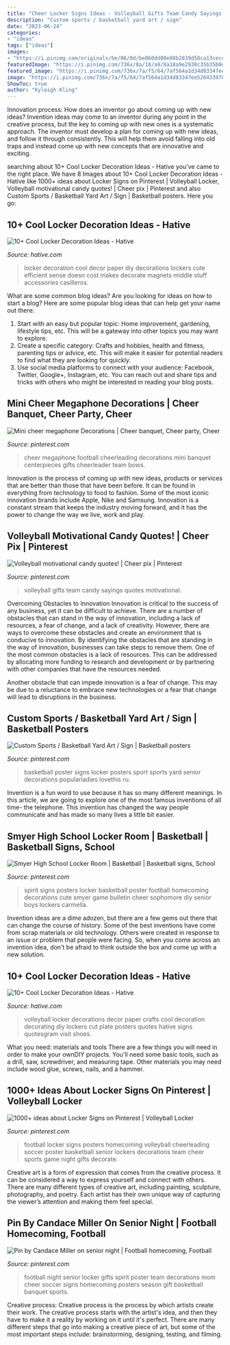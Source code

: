 ```yaml
---
title: "Cheer Locker Signs Ideas - Volleyball Gifts Team Candy Sayings Quotes Motivational"
description: "Custom sports / basketball yard art / sign"
date: "2023-06-24"
categories:
- "ideas"
tags: ["ideas"]
images:
- "https://i.pinimg.com/originals/be/06/0d/be060dd00e88b2839d58ca13cece3d95.jpg"
featuredImage: "https://i.pinimg.com/736x/8a/18/a9/8a18a9e2938c35b35b0d83dea8b8c815--volleyball-team-gifts-volleyball-sayings.jpg?b=t"
featured_image: "https://i.pinimg.com/736x/7a/f5/64/7af564a1d34d83347ee526433978c32c--school-room-decorations-locker-decorations.jpg?b=t"
image: "https://i.pinimg.com/736x/7a/f5/64/7af564a1d34d83347ee526433978c32c--school-room-decorations-locker-decorations.jpg?b=t"
ShowToc: true
author: "Kyleigh Kling"
---
```



Innovation process: How does an inventor go about coming up with new ideas?
Invention ideas may come to an inventor during any point in the creative process, but the key to coming up with new ones is a systematic approach. The inventor must develop a plan for coming up with new ideas, and follow it through consistently. This will help them avoid falling into old traps and instead come up with new concepts that are innovative and exciting.

	

		
searching about 10+ Cool Locker Decoration Ideas - Hative you've came to the right place. We have 8 Images about 10+ Cool Locker Decoration Ideas - Hative like 1000+ ideas about Locker Signs on Pinterest | Volleyball Locker, Volleyball motivational candy quotes! | Cheer pix | Pinterest and also Custom Sports / Basketball Yard Art / Sign | Basketball posters. Here you go:
		
    
## 10+ Cool Locker Decoration Ideas - Hative

<img loading=lazy src="https://hative.com/wp-content/uploads/2014/05/locker-decoration/4-contact-paper-locker-decoration.jpg" onerror="this.onerror=null;this.src='https://tse2.mm.bing.net/th?id=OIP.OKAdD3z3iR9AekLOzqiHPQHaJ6&amp;pid=15.1';" alt="10+ Cool Locker Decoration Ideas - Hative">

_Source: hative.com_

>locker decoration cool decor paper diy decorations lockers cute efficient sense doesn cost makes decorate magnets middle stuff accessories casilleros. 

	

What are some common blog ideas?
Are you looking for ideas on how to start a blog? Here are some popular blog ideas that can help get your name out there: 
1. Start with an easy but popular topic: Home improvement, gardening, lifestyle tips, etc. This will be a gateway into other topics you may want to explore.
2. Create a specific category: Crafts and hobbies, health and fitness, parenting tips or advice, etc. This will make it easier for potential readers to find what they are looking for quickly.
3. Use social media platforms to connect with your audience: Facebook, Twitter, Google+, Instagram, etc. You can reach out and share tips and tricks with others who might be interested in reading your blog posts.

    
## Mini Cheer Megaphone Decorations | Cheer Banquet, Cheer Party, Cheer

<img loading=lazy src="https://i.pinimg.com/originals/26/47/31/264731e2acf7c1c3db89ba40e14ef6ff.jpg" onerror="this.onerror=null;this.src='https://tse3.mm.bing.net/th?id=OIP.z7Vxfo2DANwThVw_RPQdxwHaJ4&amp;pid=15.1';" alt="Mini cheer megaphone Decorations | Cheer banquet, Cheer party, Cheer">

_Source: pinterest.com_

>cheer megaphone football cheerleading decorations mini banquet centerpieces gifts cheerleader team bows. 

	

Innovation is the process of coming up with new ideas, products or services that are better than those that have been before. It can be found in everything from technology to food to fashion. Some of the most iconic innovation brands include Apple, Nike and Samsung. Innovation is a constant stream that keeps the industry moving forward, and it has the power to change the way we live, work and play.

    
## Volleyball Motivational Candy Quotes! | Cheer Pix | Pinterest

<img loading=lazy src="https://i.pinimg.com/736x/8a/18/a9/8a18a9e2938c35b35b0d83dea8b8c815--volleyball-team-gifts-volleyball-sayings.jpg?b=t" onerror="this.onerror=null;this.src='https://tse3.mm.bing.net/th?id=OIP.wvEbrCN6Buoi9l9ULPDtTQHaJ7&amp;pid=15.1';" alt="Volleyball motivational candy quotes! | Cheer pix | Pinterest">

_Source: pinterest.com_

>volleyball gifts team candy sayings quotes motivational. 

	

Overcoming Obstacles to Innovation
Innovation is critical to the success of any business, yet it can be difficult to achieve. There are a number of obstacles that can stand in the way of innovation, including a lack of resources, a fear of change, and a lack of creativity. However, there are ways to overcome these obstacles and create an environment that is conducive to innovation.
By identifying the obstacles that are standing in the way of innovation, businesses can take steps to remove them. One of the most common obstacles is a lack of resources. This can be addressed by allocating more funding to research and development or by partnering with other companies that have the resources needed.

Another obstacle that can impede innovation is a fear of change. This may be due to a reluctance to embrace new technologies or a fear that change will lead to disruptions in the business.

    
## Custom Sports / Basketball Yard Art / Sign | Basketball Posters

<img loading=lazy src="https://i.pinimg.com/originals/be/06/0d/be060dd00e88b2839d58ca13cece3d95.jpg" onerror="this.onerror=null;this.src='https://tse3.mm.bing.net/th?id=OIP.OO9pi0x3f9OjYaIzjsxS2AHaJ6&amp;pid=15.1';" alt="Custom Sports / Basketball Yard Art / Sign | Basketball posters">

_Source: pinterest.com_

>basketball poster signs locker posters sport sports yard senior decorations popularladies lovethis ru. 

	

Invention is a fun word to use because it has so many different meanings. In this article, we are going to explore one of the most famous inventions of all time- the telephone. This invention has changed the way people communicate and has made so many lives a little bit easier.

    
## Smyer High School Locker Room | Basketball | Basketball Signs, School

<img loading=lazy src="https://i.pinimg.com/736x/7a/f5/64/7af564a1d34d83347ee526433978c32c--school-room-decorations-locker-decorations.jpg?b=t" onerror="this.onerror=null;this.src='https://tse3.mm.bing.net/th?id=OIP.S5JpzYKOsLYxJLgWEUl8YwAAAA&amp;pid=15.1';" alt="Smyer High School Locker Room | Basketball | Basketball signs, School">

_Source: pinterest.com_

>spirit signs posters locker basketball poster football homecoming decorations cute smyer game bulletin cheer sophomore diy senior boys lockers carmella. 

	

Invention ideas are a dime adozen, but there are a few gems out there that can change the course of history. Some of the best inventions have come from scrap materials or old technology. Others were created in response to an issue or problem that people were facing. So, when you come across an invention idea, don't be afraid to think outside the box and come up with a new solution.

    
## 10+ Cool Locker Decoration Ideas - Hative

<img loading=lazy src="https://hative.com/wp-content/uploads/2014/05/locker-decoration/11-volleyball-paper-plate.jpg" onerror="this.onerror=null;this.src='https://tse4.mm.bing.net/th?id=OIP.eI4xj-5LXGFXkkrms-jhvAHaNK&amp;pid=15.1';" alt="10+ Cool Locker Decoration Ideas - Hative">

_Source: hative.com_

>volleyball locker decorations decor paper crafts cool decoration decorating diy lockers cut plate posters quotes hative signs quotesgram visit shoes. 

	

What you need: materials and tools
There are a few things you will need in order to make your ownDIY projects. You'll need some basic tools, such as a drill, saw, screwdriver, and measuring tape. Other materials you may need include wood glue, screws, nails, and a hammer.

    
## 1000+ Ideas About Locker Signs On Pinterest | Volleyball Locker

<img loading=lazy src="https://s-media-cache-ak0.pinimg.com/736x/c0/bb/79/c0bb7912f6686702cffdb63b77e6d50a.jpg" onerror="this.onerror=null;this.src='https://tse3.mm.bing.net/th?id=OIP.fXKYSvQB8z0yTmxz94jVAQHaJ3&amp;pid=15.1';" alt="1000+ ideas about Locker Signs on Pinterest | Volleyball Locker">

_Source: pinterest.com_

>football locker signs posters homecoming volleyball cheerleading soccer poster basketball senior lockers decorations team cheer sports game night gifts decorate. 

	

Creative art is a form of expression that comes from the creative process. It can be considered a way to express yourself and connect with others. There are many different types of creative art, including painting, sculpture, photography, and poetry. Each artist has their own unique way of capturing the viewer’s attention and making them feel special.

    
## Pin By Candace Miller On Senior Night | Football Homecoming, Football

<img loading=lazy src="https://i.pinimg.com/736x/bc/cf/19/bccf19dcc26432684eb1f138105f6332--football-stuff-football-gift.jpg?b=t" onerror="this.onerror=null;this.src='https://tse4.mm.bing.net/th?id=OIP.bE9XDez7wmPL6VTgCa_6rwHaJ3&amp;pid=15.1';" alt="Pin by Candace Miller on senior night | Football homecoming, Football">

_Source: pinterest.com_

>football night senior locker gifts spirit poster team decorations mom cheer soccer signs homecoming posters season gift basketball banquet sports. 

	

Creative process:
Creative process is the process by which artists create their work. The creative process starts with the artist's idea, and then they have to make it a reality by working on it until it's perfect. There are many different steps that go into making a creative piece of art, but some of the most important steps include: brainstorming, designing, testing, and filming.

